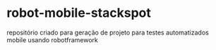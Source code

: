 # robot-mobile-stackspot
repositório criado para geração de projeto para testes automatizados mobile usando robotframework
